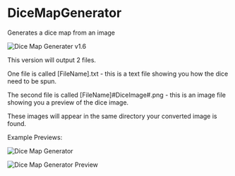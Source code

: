 # DiceMapGenerator
Generates a dice map from an image

![Dice Map Generater v1.6](https://i.imgur.com/xAAsdjj.png)

This version will output 2 files.

One file is called [FileName].txt - this is a text file showing you how the dice need to be spun.

The second file is called [FileName]#DiceImage#.png - this is an image file showing you a preview of the dice image.

These images will appear in the same directory your converted image is found.

Example Previews:

![Dice Map Generator](https://i.imgur.com/9QhBafn.jpg)

![Dice Map Generator Preview](https://i.imgur.com/DDLrX1h.jpg)
